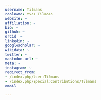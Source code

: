 ```yaml
---
username: Tilmans
realname: Yves Tilmans
website: ~
affiliation: ~
bio: ~
github: ~
orcid: ~
linkedin: ~
googlescholar: ~
wikidata: ~
twitter: ~
mastodon-url: ~
meta: ~
instagram: ~
redirect_from:
- /index.php/User:Tilmans
- /index.php/Special:Contributions/Tilmans
email: ~

---
```

